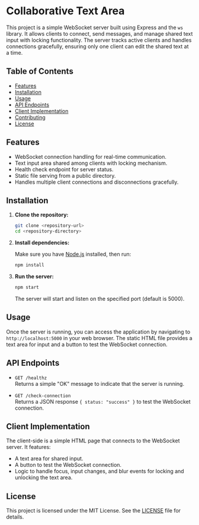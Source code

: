 # Collaborative Text Area

This project is a simple WebSocket server built using Express and the `ws` library. It allows clients to connect, send messages, and manage shared text input with locking functionality. The server tracks active clients and handles connections gracefully, ensuring only one client can edit the shared text at a time.

## Table of Contents

- [Features](#features)
- [Installation](#installation)
- [Usage](#usage)
- [API Endpoints](#api-endpoints)
- [Client Implementation](#client-implementation)
- [Contributing](#contributing)
- [License](#license)

## Features

- WebSocket connection handling for real-time communication.
- Text input area shared among clients with locking mechanism.
- Health check endpoint for server status.
- Static file serving from a public directory.
- Handles multiple client connections and disconnections gracefully.

## Installation

1. **Clone the repository:**

   ```bash
   git clone <repository-url>
   cd <repository-directory>
   ```

2. **Install dependencies:**

   Make sure you have [Node.js](https://nodejs.org/) installed, then run:

   ```bash
   npm install
   ```

3. **Run the server:**

   ```bash
   npm start
   ```

   The server will start and listen on the specified port (default is 5000).

## Usage

Once the server is running, you can access the application by navigating to `http://localhost:5000` in your web browser. The static HTML file provides a text area for input and a button to test the WebSocket connection.

## API Endpoints

- `GET /healthz`  
  Returns a simple "OK" message to indicate that the server is running.

- `GET /check-connection`  
  Returns a JSON response `{ status: "success" }` to test the WebSocket connection.

## Client Implementation

The client-side is a simple HTML page that connects to the WebSocket server. It features:

- A text area for shared input.
- A button to test the WebSocket connection.
- Logic to handle focus, input changes, and blur events for locking and unlocking the text area.

## License

This project is licensed under the MIT License. See the [LICENSE](LICENSE) file for details.

